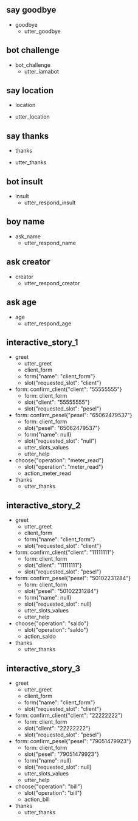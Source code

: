 ## say goodbye
* goodbye
  - utter_goodbye

## bot challenge
* bot_challenge
  - utter_iamabot

 ## say location
 * location
  - utter_location

## say thanks
* thanks
 - utter_thanks  

## bot insult
* insult
  - utter_respond_insult

## boy name
* ask_name
  - utter_respond_name

## ask creator
* creator
  - utter_respond_creator

## ask age
* age
  - utter_respond_age

## interactive_story_1
* greet
    - utter_greet
    - client_form
    - form{"name": "client_form"}
    - slot{"requested_slot": "client"}
* form: confirm_client{"client": "55555555"}
    - form: client_form
    - slot{"client": "55555555"}
    - slot{"requested_slot": "pesel"}
* form: confirm_pesel{"pesel": "65062479537"}
    - form: client_form
    - slot{"pesel": "65062479537"}
    - form{"name": null}
    - slot{"requested_slot": "null"}
    - utter_slots_values
    - utter_help
* choose{"operation": "meter_read"}
    - slot{"operation": "meter_read"}
    - action_meter_read
* thanks
    - utter_thanks  

## interactive_story_2
* greet
    - utter_greet
    - client_form
    - form{"name": "client_form"}
    - slot{"requested_slot": "client"}
* form: confirm_client{"client": "11111111"}
    - form: client_form
    - slot{"client": "11111111"}
    - slot{"requested_slot": "pesel"}
* form: confirm_pesel{"pesel": "50102231284"}
    - form: client_form
    - slot{"pesel": "50102231284"}
    - form{"name": null}
    - slot{"requested_slot": null}
    - utter_slots_values
    - utter_help
* choose{"operation": "saldo"}
    - slot{"operation": "saldo"}
    - action_saldo
* thanks
    - utter_thanks

## interactive_story_3
* greet
    - utter_greet
    - client_form
    - form{"name": "client_form"}
    - slot{"requested_slot": "client"}
* form: confirm_client{"client": "22222222"}
    - form: client_form
    - slot{"client": "22222222"}
    - slot{"requested_slot": "pesel"}
* form: confirm_pesel{"pesel": "79051479923"}
    - form: client_form
    - slot{"pesel": "79051479923"}
    - form{"name": null}
    - slot{"requested_slot": null}
    - utter_slots_values
    - utter_help
* choose{"operation": "bill"}
    - slot{"operation": "bill"}
    - action_bill
* thanks
    - utter_thanks